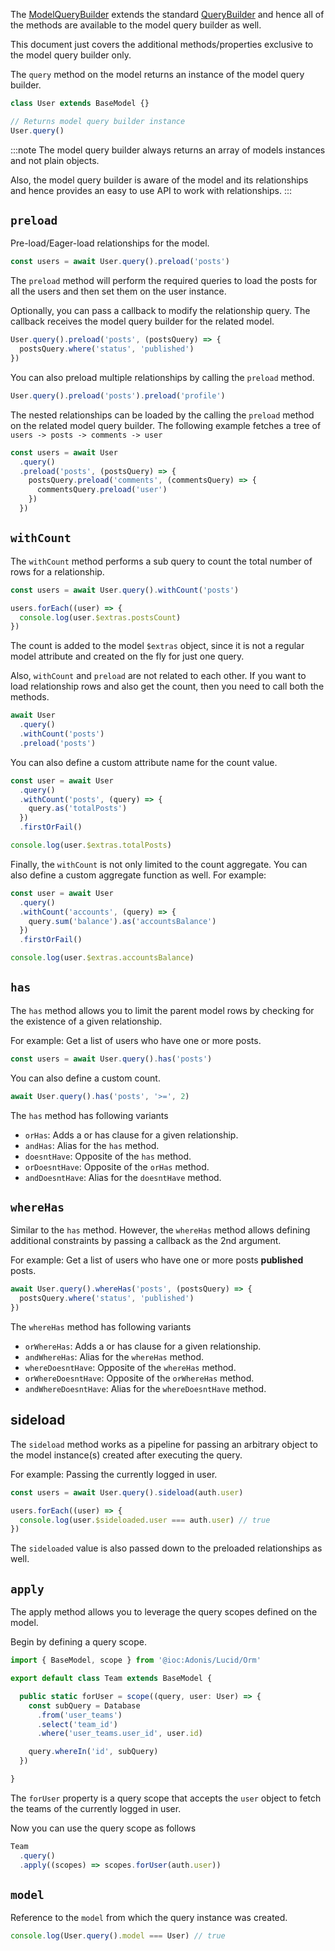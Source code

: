 The [ModelQueryBuilder](https://github.com/adonisjs/lucid/blob/develop/src/Orm/QueryBuilder/index.ts) extends the standard [QueryBuilder](/api/database/query-builder) and hence all of the methods are available to the model query builder as well.

This document just covers the additional methods/properties exclusive to the model query builder only.

The `query` method on the model returns an instance of the model query builder.

```ts
class User extends BaseModel {}

// Returns model query builder instance
User.query()
```

:::note
The model query builder always returns an array of models instances and not plain objects.

Also, the model query builder is aware of the model and its relationships and hence provides an easy to use API to work with relationships.
:::

## `preload`
Pre-load/Eager-load relationships for the model.

```ts
const users = await User.query().preload('posts')
```

The `preload` method will perform the required queries to load the posts for all the users and then set them on the user instance.

Optionally, you can pass a callback to modify the relationship query. The callback receives the model query builder for the related model.

```ts
User.query().preload('posts', (postsQuery) => {
  postsQuery.where('status', 'published')
})
```

You can also preload multiple relationships by calling the `preload` method.

```ts
User.query().preload('posts').preload('profile')
```

The nested relationships can be loaded by the calling the `preload` method on the related model query builder. The following example fetches a tree of `users -> posts -> comments -> user`

```ts
const users = await User
  .query()
  .preload('posts', (postsQuery) => {
    postsQuery.preload('comments', (commentsQuery) => {
      commentsQuery.preload('user')
    })
  })
```

## `withCount`
The `withCount` method performs a sub query to count the total number of rows for a relationship.

```ts
const users = await User.query().withCount('posts')

users.forEach((user) => {
  console.log(user.$extras.postsCount)
})
```

The count is added to the model `$extras` object, since it is not a regular model attribute and created on the fly for just one query.

Also, `withCount` and `preload` are not related to each other. If you want to load relationship rows and also get the count, then you need to call both the methods.

```ts
await User
  .query()
  .withCount('posts')
  .preload('posts')
```

You can also define a custom attribute name for the count value.

```ts
const user = await User
  .query()
  .withCount('posts', (query) => {
    query.as('totalPosts')
  })
  .firstOrFail()

console.log(user.$extras.totalPosts)
```

Finally, the `withCount` is not only limited to the count aggregate. You can also define a custom aggregate function as well. For example:

```ts
const user = await User
  .query()
  .withCount('accounts', (query) => {
    query.sum('balance').as('accountsBalance')
  })
  .firstOrFail()

console.log(user.$extras.accountsBalance)
```

## `has`
The `has` method allows you to limit the parent model rows by checking for the existence of a given relationship.

For example: Get a list of users who have one or more posts.

```ts
const users = await User.query().has('posts')
```

You can also define a custom count.

```ts
await User.query().has('posts', '>=', 2)
```

The `has` method has following variants

- `orHas`: Adds a or has clause for a given relationship.
- `andHas`: Alias for the `has` method.
- `doesntHave`: Opposite of the `has` method.
- `orDoesntHave`: Opposite of the `orHas` method.
- `andDoesntHave`: Alias for the `doesntHave` method.

## `whereHas`
Similar to the `has` method. However, the `whereHas` method allows defining additional constraints by passing a callback as the 2nd argument.

For example: Get a list of users who have one or more posts **published** posts.

```ts
await User.query().whereHas('posts', (postsQuery) => {
  postsQuery.where('status', 'published')
})
```

The `whereHas` method has following variants

- `orWhereHas`: Adds a or has clause for a given relationship.
- `andWhereHas`: Alias for the `whereHas` method.
- `whereDoesntHave`: Opposite of the `whereHas` method.
- `orWhereDoesntHave`: Opposite of the `orWhereHas` method.
- `andWhereDoesntHave`: Alias for the `whereDoesntHave` method.

## sideload
The `sideload` method works as a pipeline for passing an arbitrary object to the model instance(s) created after executing the query.

For example: Passing the currently logged in user.

```ts
const users = await User.query().sideload(auth.user)

users.forEach((user) => {
  console.log(user.$sideloaded.user === auth.user) // true
})
```

The `sideloaded` value is also passed down to the preloaded relationships as well.

## `apply`
The apply method allows you to leverage the query scopes defined on the model.

Begin by defining a query scope.

```ts
import { BaseModel, scope } from '@ioc:Adonis/Lucid/Orm'

export default class Team extends BaseModel {

  public static forUser = scope((query, user: User) => {
    const subQuery = Database
      .from('user_teams')
      .select('team_id')
      .where('user_teams.user_id', user.id)

    query.whereIn('id', subQuery)
  })

}
```

The `forUser` property is a query scope that accepts the `user` object to fetch the teams of the currently logged in user.

Now you can use the query scope as follows

```ts
Team
  .query()
  .apply((scopes) => scopes.forUser(auth.user))
```

## `model`
Reference to the `model` from which the query instance was created.

```ts
console.log(User.query().model === User) // true
```
